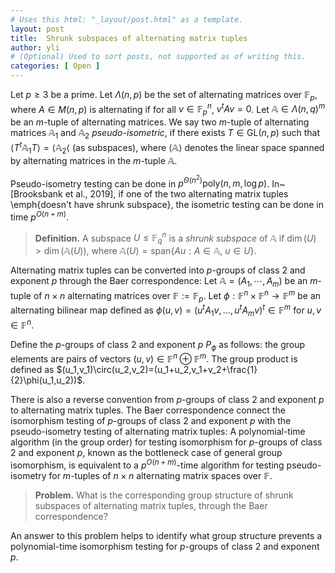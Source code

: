```yaml
---
# Uses this html: "_layout/post.html" as a template.
layout: post 
title:  Shrunk subspaces of alternating matrix tuples
author: yli
# (Optional) Used to sort posts, not supported as of writing this.
categories: [ Open ]
---
```




Let $p\geq 3$ be a prime. Let $\Lambda(n,p)$ be the set of alternating matrices over $\mathbb{F}_p$, where $A\in M(n,p)$ is alternating if for all $v\in\mathbb{F}_p^n$, $v^tAv=0$. Let $\mathbb{A}\in\Lambda(n,q)^m$ be an $m$-tuple of alternating matrices. We say two $m$-tuple of alternating matrices $\mathbb{A}_1$ and $\mathbb{A}_2$ *pseudo-isometric*, if there exists $T\in \text{GL}(n,p)$ such that $\langle T^t\mathbb{A}_1T\rangle=\langle\mathbb{A}_2\langle$ (as subspaces), where $\langle \mathbb{A} \rangle$ denotes the linear space spanned by alternating matrices in the $m$-tuple $\mathbb{A}$. 

Pseudo-isometry testing can be done in $p^{\Theta(n^2)}\text{poly}(n,m,\log p)$. In~[Brooksbank et al., 2019], if one of the two alternating matrix tuples \emph{doesn't have shrunk subspace}, the isometric testing can be done in time $p^{O(n+m)}$.

> **Definition.** A subspace $U\leq \mathbb{F}_q^n$ is a *shrunk subspace* of $\mathbb{A}$ if $\dim(U)>\dim(\mathbb{A}(U))$, where $\mathbb{A}(U)=\text{span}\{Au:A\in\mathbb{A},~u\in U\}$.

Alternating matrix tuples can be converted into $p$-groups of class $2$ and exponent $p$ through the Baer correspondence: Let $\mathbb{A}=(A_1,\cdots,A_m)$ be an $m$-tuple of $n\times n$ alternating matrices over $\mathbb{F}:=\mathbb{F}_p$. Let $\phi:\mathbb{F}^n\times\mathbb{F}^n\to\mathbb{F}^m$ be an alternating bilinear map defined as $\phi(u,v)=(u^tA_1v,\dots,u^tA_mv)^t\in\mathbb{F}^m$ for $u,v\in\mathbb{F}^n$. 

Define the $p$-groups of class $2$ and exponent $p$ $P_{\phi}$ as follows: the group elements are pairs of vectors $(u,v)\in\mathbb{F}^n\oplus\mathbb{F}^m$. The group product is defined as $(u_1,v_1)\circ(u_2,v_2)=(u_1+u_2,v_1+v_2+\frac{1}{2}\phi(u_1,u_2))$. 

There is also a reverse convention from $p$-groups of class $2$ and exponent $p$ to alternating matrix tuples. The Baer correspondence connect the isomorphism testing of $p$-groups of class $2$ and exponent $p$ with the pseudo-isometry testing of alternating matrix tuples: A polynomial-time algorithm (in the group order) for testing isomorphism for $p$-groups of class $2$ and exponent $p$, known as the bottleneck case of general group isomorphism, is equivalent to a $p^{O(n+m)}$-time algorithm for testing pseudo-isometry for $m$-tuples of $n\times n$ alternating matrix spaces over $\mathbb{F}$.

> **Problem.** What is the corresponding group structure of shrunk subspaces of alternating matrix tuples, through the Baer correspondence?

An answer to this problem helps to identify what group structure prevents a polynomial-time isomorphism testing for $p$-groups of class $2$ and exponent $p$.
